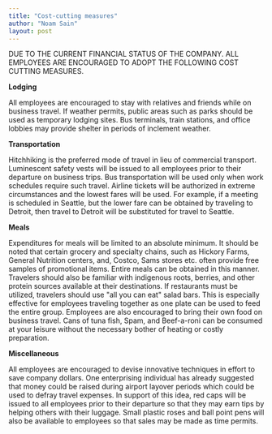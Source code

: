 ```yaml
---
title: "Cost-cutting measures"
author: "Noam Sain"
layout: post
---
```


DUE TO THE CURRENT FINANCIAL STATUS OF THE COMPANY. ALL EMPLOYEES ARE ENCOURAGED TO ADOPT THE FOLLOWING COST CUTTING MEASURES.

**Lodging**

All employees are encouraged to stay with relatives and friends while on business travel. If weather permits, public areas such as parks should be used as temporary lodging sites. Bus terminals, train stations, and office lobbies may provide shelter in periods of inclement weather.

**Transportation**

Hitchhiking is the preferred mode of travel in lieu of commercial transport. Luminescent safety vests will be issued to all employees prior to their departure on business trips. Bus transportation will be used only when work schedules require such travel. Airline tickets will be authorized in extreme circumstances and the lowest fares will be used. For example, if a meeting is scheduled in Seattle, but the lower fare can be obtained by traveling to Detroit, then travel to Detroit will be substituted for travel to Seattle.

**Meals**

Expenditures for meals will be limited to an absolute minimum. It should be noted that certain grocery and specialty chains, such as Hickory Farms, General Nutrition centers, and, Costco, Sams stores etc. often provide free samples of promotional items. Entire meals can be obtained in this manner. Travelers should also be familiar with indigenous roots, berries, and other protein sources available at their destinations. If restaurants must be utilized, travelers should use "all you can eat" salad bars. This is especially effective for employees traveling together as one plate can be used to feed the entire group. Employees are also encouraged to bring their own food on business travel. Cans of tuna fish, Spam, and Beef-a-roni can be consumed at your leisure without the necessary bother of heating or costly preparation.

**Miscellaneous**

All employees are encouraged to devise innovative techniques in effort to save company dollars. One enterprising individual has already suggested that money could be raised during airport layover periods which could be used to defray travel expenses. In support of this idea, red caps will be issued to all employees prior to their departure so that they may earn tips by helping others with their luggage. Small plastic roses and ball point pens will also be available to employees so that sales may be made as time permits.

